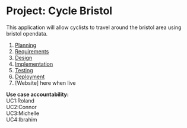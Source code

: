 # Project: Cycle Bristol

This application will allow cyclists to travel around the bristol area using bristol opendata.

1. [Planning](docs/planning_ISD.md)
2. [Requirements](docs/requirements.md)
3. [Design](docs/design.md)
4. [Implementation](docs/implementation.md)
5. [Testing](docs/testing.md)
6. [Deployment](docs/deployment.md)
7. [Website] here when live

**Use case accountability:**
<br>UC1:Roland
<br>UC2:Connor
<br>UC3:Michelle
<br>UC4:Ibrahim